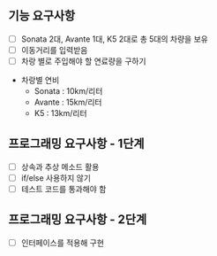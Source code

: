 ## 기능 요구사항
- [ ] Sonata 2대, Avante 1대, K5 2대로 총 5대의 차량을 보유
- [ ] 이동거리를 입력받음
- [ ] 차랑 별로 주입해야 할 연료량을 구하기
- 차랑별 연비
  - Sonata : 10km/리터
  - Avante : 15km/리터
  - K5 : 13km/리터

## 프로그래밍 요구사항 - 1단계
- [ ] 상속과 추상 메소드 활용
- [ ] if/else 사용하지 않기
- [ ] 테스트 코드를 통과해야 함

## 프로그래밍 요구사항 - 2단계
- [ ] 인터페이스를 적용해 구현